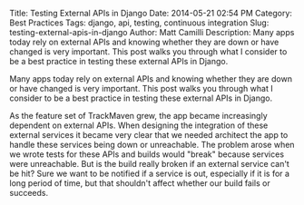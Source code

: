 Title: Testing External APIs in Django
Date: 2014-05-21 02:54 PM
Category: Best Practices
Tags: django, api, testing, continuous integration
Slug: testing-external-apis-in-django
Author: Matt Camilli
Description: Many apps today rely on external APIs and knowing whether they are
down or have changed is very important. This post walks you through what
I consider to be a best practice in testing these external APIs in Django.

Many apps today rely on external APIs and knowing whether they are
down or have changed is very important. This post walks you through what
I consider to be a best practice in testing these external APIs in Django.

As the feature set of TrackMaven grew, the app became increasingly dependent on
external APIs. When designing the integration of these external services it
became very clear that we needed architect the app to handle these services
being down or unreachable. The problem arose when we wrote tests for these APIs
and builds would "break" because services were unreachable. But is the build
really broken if an external service can't be hit? Sure we want to be notified
if a service is out, especially if it is for a long period of time, but that
shouldn't affect whether our build fails or succeeds. 




